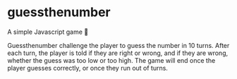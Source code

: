 # guessthenumber

A simple Javascript game 🔮

Guessthenumber challenge the player to guess the number in 10 turns.
After each turn, the player is told if they are right or wrong,
and if they are wrong, whether the guess was too low or too high.
The game will end once the player guesses correctly, or once they run out of turns.
